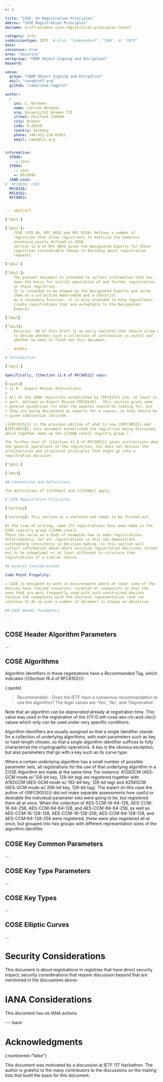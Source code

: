 ```yaml
---
v: 3

title: "COSE: On Registration Principles"
abbrev: "COSE Registration Principles"
docname: draft-bormann-cose-registration-principles-latest

category: info
submissiontype: IETF  # also: "independent", "IAB", or "IRTF"
date:
consensus: true
area: "Security"
workgroup: "CBOR Object Signing and Encryption"
keyword:

venue:
  group: "CBOR Object Signing and Encryption"
  mail: "cose@ietf.org"
  github: "cabo/cose-regprin"

author:
  -
    ins: C. Bormann
    name: Carsten Bormann
    org: Universität Bremen TZI
    street: Postfach 330440
    city: Bremen
    code: D-28359
    country: Germany
    phone: +49-421-218-63921
    email: cabo@tzi.org


informative:
  STD96:
    -: cose
  STD94:
    -: cbor
    =: RFC8949
  IANA.cose:
#  RFC8610: cddl
  RFC8126:
  RFC8152:
  RFC9053:


--- abstract

[^abs1-]

[^abs1-]:
    COSE (STD 96, RFC 9052 and RFC 9338) defines a number of
    registries that allow registrants to exercise the numerous
    extension points defined in COSE.
    Section 11.6 of RFC 9052 gives the Designated Experts for these
    registries considerable leeway in deciding about registration
    requests.

[^abs2-]

[^abs2-]:
    The present document is intended to collect information that has
    been the basis for initial population of and further registration
    in these registries.
    It is intended to be shaped by the Designated Experts and serve
    them as a collective memorandum and a checklist.
    As a secondary function, it is also intended to help registrants
    create registrations that are acceptable to the Designated
    Experts.

[^abs3]

[^abs3]:
    Revision -00 of this draft is an early skeleton that should allow us
    to decide whether such a collection of information is useful and
    whether we want to flesh out this document.

--- middle

# Introduction

[^abs1-]

Specifically, {{Section 11.6 of RFC9052}} says:

{:quote}
> 11.6.  Expert Review Instructions
>
> All of the IANA registries established by [RFC8152] are, at least in
> part, defined as Expert Review [RFC8126].  This section gives some
> general guidelines for what the experts should be looking for, but
> they are being designated as experts for a reason, so they should be
> given substantial latitude.

({{RFC8152}} is the previous edition of what is now {{RFC9052}} and
{{RFC9053}}; this document established the registries being discussed,
which together make up the {{IANA.cose}} registry group.)

The further text of {{Section 11.6 of RFC9052}} gives instructions about
the general operations of the registries, but does not discuss the
architectural and structural principles that might go into a
registration decision.

[^abs2-]

[^abs3]

## Conventions and Definitions

The definitions of {{STD94}} and {{STD96}} apply.

# COSE Registration Principles

[^warning]

[^warning]: This section is a skeleton and needs to be fleshed out.

At the time of writing, some 172 registrations have been made in the
COSE registry group {{IANA.cose}}.
These can serve as a body of examples how to make registrations.
Unfortunately, not all registrations in this set demonstrate
outstanding consistency in decision making, so this section will
collect information about where existing registration decisions turned
out to be suboptimal or at least different in structure than
registrations of a similar nature.

## General Considerations

Code Point Frugality:

: COSE is designed to work in environments where at least some of the
devices have limited resources; curation of codepoints so that the
ones that are most frequently used with such constrained devices
receive the codepoints with the shortest representation (and can
continue to do so over a number of decades) is always an objective.

## COSE Header Parameters

...
```


## COSE Header Algorithm Parameters

...

## COSE Algorithms

Algorithm identifiers in these registrations have a *Recommended* Tag,
which indicates ({{Section 16.4 of RFC8152}}):

{:quote}
>   Recommended:
>   : Does the IETF have a consensus recommendation to use
      the algorithm?  The legal values are 'Yes', 'No', and
      'Deprecated'.

Note that an algorithm can be *deprecated* already at registration time.
This value was used in the registration of the
{{?I-D.ietf-cose-aes-ctr-and-cbc}} values which only can be used under
very specific conditions.

Algorithm identifiers are usually assigned so that a single identifier
stands for a collection of underlying algorithms, with main parameters
such as key or hash length chosen, so that a single algorithm
identifier suffices to fully characterize the cryptographic operations.
A key is the obvious exception, but also parameters that go with a key
such as its curve type.

Where a certain underlying algorithm has a small number of possible
parameter sets, all registrations for the use of that underlying
algorithm in a COSE Algorithm are made at the same time.  For
instance: A128GCM (AES-GCM mode w/ 128-bit key, 128-bit tag) we
registered together with A192GCM (AES-GCM mode w/ 192-bit key, 128-bit
tag) and A256GCM (AES-GCM mode w/ 256-bit key, 128-bit tag).
The expert (in this case the author of {{RFC9053}}) did not make
separate assessments how useful or desirable the individual parameter
sets were going to be, but registered them all at once.
When the collection of
AES-CCM-16-64-128, AES-CCM-16-64-256,
AES-CCM-64-64-128, and AES-CCM-64-64-256, as well as
AES-CCM-16-128-128, AES-CCM-16-128-256,
AES-CCM-64-128-128, and AES-CCM-64-128-256 were registered, these were
also registered all at once, but grouped into two groups with
different representation sizes of the algorithm identifier.

## COSE Key Common Parameters

...

## COSE Key Type Parameters

...

## COSE Key Types

...

## COSE Elliptic Curves

...

# Security Considerations

This document is about registrations in registries that have direct
security impact; security considerations that require discussion
beyond that are mentioned in the discussions above.

# IANA Considerations

This document has no IANA actions.


--- back

# Acknowledgments
{:numbered="false"}

This document was motivated by a discussion at IETF 117 Hackathon.
The author is grateful to the many contributors to the discussions on
the mailing lists that build the basis for this document.
